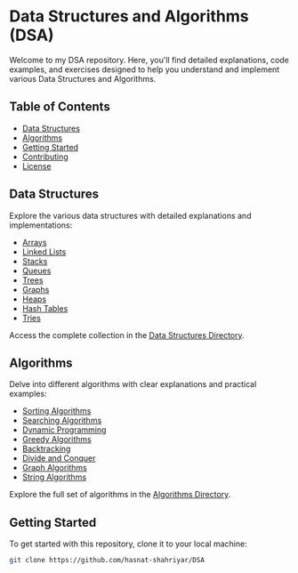 # Data Structures and Algorithms (DSA)

Welcome to my DSA repository. Here, you'll find detailed explanations, code examples, and exercises designed to help you understand and implement various Data Structures and Algorithms.

## Table of Contents

- [Data Structures](#data-structures)
- [Algorithms](#algorithms)
- [Getting Started](#getting-started)
- [Contributing](#contributing)
- [License](#license)

## Data Structures

Explore the various data structures with detailed explanations and implementations:

- [Arrays](DataStructures/Arrays)
- [Linked Lists](DataStructures/LinkedLists)
- [Stacks](DataStructures/Stacks)
- [Queues](DataStructures/Queues)
- [Trees](DataStructures/Trees)
- [Graphs](DataStructures/Graphs)
- [Heaps](DataStructures/Heaps)
- [Hash Tables](DataStructures/HashTables)
- [Tries](DataStructures/Tries)

Access the complete collection in the [Data Structures Directory](DataStructures/).

## Algorithms

Delve into different algorithms with clear explanations and practical examples:

- [Sorting Algorithms](Algorithms/Sorting)
- [Searching Algorithms](Algorithms/Searching)
- [Dynamic Programming](Algorithms/DynamicProgramming)
- [Greedy Algorithms](Algorithms/Greedy)
- [Backtracking](Algorithms/Backtracking)
- [Divide and Conquer](Algorithms/DivideAndConquer)
- [Graph Algorithms](Algorithms/GraphAlgorithms)
- [String Algorithms](Algorithms/StringAlgorithms)

Explore the full set of algorithms in the [Algorithms Directory](Algorithms/).

## Getting Started

To get started with this repository, clone it to your local machine:

```bash
git clone https://github.com/hasnat-shahriyar/DSA
```

